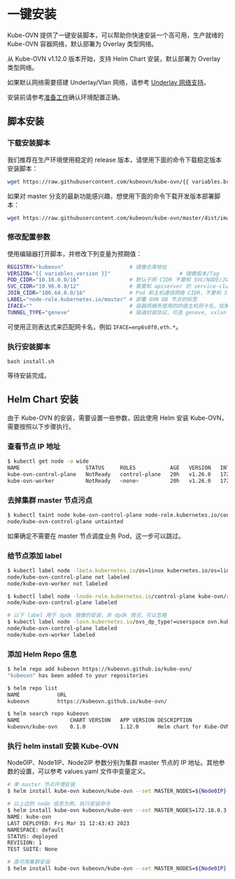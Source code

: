 # 一键安装

Kube-OVN 提供了一键安装脚本，可以帮助你快速安装一个高可用，生产就绪的 Kube-OVN 容器网络，默认部署为 Overlay 类型网络。

从 Kube-OVN v1.12.0 版本开始，支持 Helm Chart 安装，默认部署为 Overlay 类型网络。

如果默认网络需要搭建 Underlay/Vlan 网络，请参考 [Underlay 网络支持](./underlay.md)。

安装前请参考[准备工作](./prepare.md)确认环境配置正确。

## 脚本安装

### 下载安装脚本

我们推荐在生产环境使用稳定的 release 版本，请使用下面的命令下载稳定版本安装脚本：

```bash
wget https://raw.githubusercontent.com/kubeovn/kube-ovn/{{ variables.branch }}/dist/images/install.sh
```

如果对 master 分支的最新功能感兴趣，想使用下面的命令下载开发版本部署脚本：

```bash
wget https://raw.githubusercontent.com/kubeovn/kube-ovn/master/dist/images/install.sh
```

### 修改配置参数

使用编辑器打开脚本，并修改下列变量为预期值：

```bash
REGISTRY="kubeovn"                     # 镜像仓库地址
VERSION="{{ variables.version }}"                      # 镜像版本/Tag
POD_CIDR="10.16.0.0/16"                # 默认子网 CIDR 不要和 SVC/NODE/JOIN CIDR 重叠
SVC_CIDR="10.96.0.0/12"                # 需要和 apiserver 的 service-cluster-ip-range 保持一致
JOIN_CIDR="100.64.0.0/16"              # Pod 和主机通信网络 CIDR，不要和 SVC/NODE/POD CIDR 重叠 
LABEL="node-role.kubernetes.io/master" # 部署 OVN DB 节点的标签
IFACE=""                               # 容器网络所使用的的宿主机网卡名，如果为空则使用 Kubernetes 中的 Node IP 所在网卡
TUNNEL_TYPE="geneve"                   # 隧道封装协议，可选 geneve, vxlan 或 stt，stt 需要单独编译 ovs 内核模块
```

可使用正则表达式来匹配网卡名，例如 `IFACE=enp6s0f0,eth.*`。

### 执行安装脚本

`bash install.sh`

等待安装完成。

## Helm Chart 安装

由于 Kube-OVN 的安装，需要设置一些参数，因此使用 Helm 安装 Kube-OVN，需要按照以下步骤执行。

### 查看节点 IP 地址

```bash
$ kubectl get node -o wide
NAME                     STATUS     ROLES           AGE   VERSION   INTERNAL-IP   EXTERNAL-IP   OS-IMAGE             KERNEL-VERSION      CONTAINER-RUNTIME
kube-ovn-control-plane   NotReady   control-plane   20h   v1.26.0   172.18.0.3    <none>        Ubuntu 22.04.1 LTS   5.10.104-linuxkit   containerd://1.6.9
kube-ovn-worker          NotReady   <none>          20h   v1.26.0   172.18.0.2    <none>        Ubuntu 22.04.1 LTS   5.10.104-linuxkit   containerd://1.6.9
```

### 去掉集群 master 节点污点

```bash
$ kubectl taint node kube-ovn-control-plane node-role.kubernetes.io/control-plane:NoSchedule-
node/kube-ovn-control-plane untainted
```

如果确定不需要在 master 节点调度业务 Pod，这一步可以跳过。

### 给节点添加 label

```bash
$ kubectl label node -lbeta.kubernetes.io/os=linux kubernetes.io/os=linux --overwrite
node/kube-ovn-control-plane not labeled
node/kube-ovn-worker not labeled

$ kubectl label node -lnode-role.kubernetes.io/control-plane kube-ovn/role=master --overwrite
node/kube-ovn-control-plane labeled

# 以下 label 用于 dpdk 镜像的安装，非 dpdk 情况，可以忽略
$ kubectl label node -lovn.kubernetes.io/ovs_dp_type!=userspace ovn.kubernetes.io/ovs_dp_type=kernel --overwrite
node/kube-ovn-control-plane labeled
node/kube-ovn-worker labeled
```

### 添加 Helm Repo 信息

```bash
$ helm repo add kubeovn https://kubeovn.github.io/kube-ovn/
"kubeovn" has been added to your repositories

$ helm repo list
NAME            URL
kubeovn         https://kubeovn.github.io/kube-ovn/

$ helm search repo kubeovn
NAME                CHART VERSION   APP VERSION DESCRIPTION
kubeovn/kube-ovn    0.1.0           1.12.0      Helm chart for Kube-OVN
```

### 执行 helm install 安装 Kube-OVN

Node0IP、Node1IP、Node2IP 参数分别为集群 master 节点的 IP 地址。其他参数的设置，可以参考 values.yaml 文件中变量定义。

```bash
# 单 master 节点环境安装
$ helm install kube-ovn kubeovn/kube-ovn --set MASTER_NODES=${Node0IP}

# 以上边的 node 信息为例，执行安装命令
$ helm install kube-ovn kubeovn/kube-ovn --set MASTER_NODES=172.18.0.3
NAME: kube-ovn
LAST DEPLOYED: Fri Mar 31 12:43:43 2023
NAMESPACE: default
STATUS: deployed
REVISION: 1
TEST SUITE: None

# 高可用集群安装
$ helm install kube-ovn kubeovn/kube-ovn --set MASTER_NODES=${Node0IP},${Node1IP},${Node2IP}, --set replicaCount=3
```
